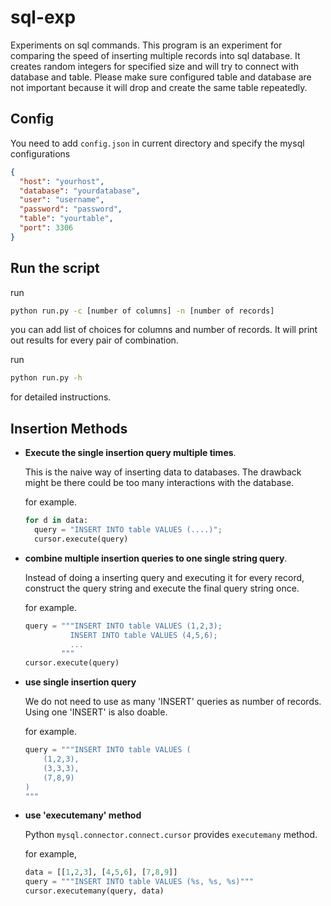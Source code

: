 # sql-exp
Experiments on sql commands. This program is an experiment for comparing the speed of inserting multiple records into sql database. It creates random integers for specified size and will try to connect with database and table. Please make sure configured table and database are not important because it will drop and create the same table repeatedly.

## Config
You need to add `config.json` in current directory and specify the mysql configurations

```json
{
  "host": "yourhost",
  "database": "yourdatabase",
  "user": "username",
  "password": "password",
  "table": "yourtable",
  "port": 3306
}
```

## Run the script
run
```bash
python run.py -c [number of columns] -n [number of records]
```
you can add list of choices for columns and number of records. It will print out results for every pair of combination.

run 
```bash
python run.py -h
``` 
for detailed instructions.


## Insertion Methods
- **Execute the single insertion query multiple times**. 

  This is the naive way of inserting data to databases. The drawback might be there could be too many interactions with the database.

  for example.
  ```python
  for d in data:
    query = "INSERT INTO table VALUES (....)";
    cursor.execute(query)
  ```

- **combine multiple insertion queries to one single string query**.

  Instead of doing a inserting query and executing it for every record, construct the query string and execute the final query string once.

  for example. 
  ```python
  query = """INSERT INTO table VALUES (1,2,3);
            INSERT INTO table VALUES (4,5,6);
            ...
          """
  cursor.execute(query)
  ```

- **use single insertion query**

  We do not need to use as many 'INSERT' queries as number of records. Using one 'INSERT' is also doable.

  for example. 
  ```python
  query = """INSERT INTO table VALUES (
      (1,2,3),
      (3,3,3),
      (7,8,9)
  )
  """
  ```

- **use 'executemany' method**

  Python `mysql.connector.connect.cursor` provides `executemany` method.

  for example,
  ```python
  data = [[1,2,3], [4,5,6], [7,8,9]]
  query = """INSERT INTO table VALUES (%s, %s, %s)"""
  cursor.executemany(query, data)
  ```